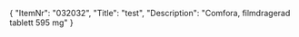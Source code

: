 {
  "ItemNr": "032032",
  "Title": "test",
  "Description": "Comfora, filmdragerad tablett 595 mg"
}